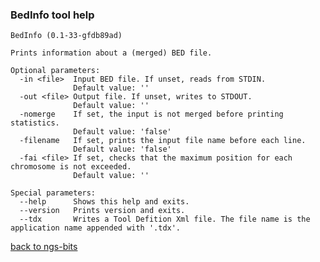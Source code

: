 ### BedInfo tool help
	BedInfo (0.1-33-gfdb89ad)
	
	Prints information about a (merged) BED file.
	
	Optional parameters:
	  -in <file>  Input BED file. If unset, reads from STDIN.
	              Default value: ''
	  -out <file> Output file. If unset, writes to STDOUT.
	              Default value: ''
	  -nomerge    If set, the input is not merged before printing statistics.
	              Default value: 'false'
	  -filename   If set, prints the input file name before each line.
	              Default value: 'false'
	  -fai <file> If set, checks that the maximum position for each chromosome is not exceeded.
	              Default value: ''
	
	Special parameters:
	  --help      Shows this help and exits.
	  --version   Prints version and exits.
	  --tdx       Writes a Tool Defition Xml file. The file name is the application name appended with '.tdx'.
	
[back to ngs-bits]("https://github.com/marc-sturm/ngs-bits")